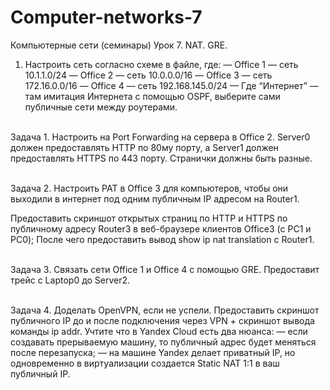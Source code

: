 # Computer-networks-7
Компьютерные сети (семинары) Урок 7. NAT. GRE.

1. Настроить сеть согласно схеме в файле, где:
— Office 1 — cеть 10.1.1.0/24
— Office 2 — cеть 10.0.0.0/16
— Office 3 — cеть 172.16.0.0/16
— Office 4 — cеть 192.168.145.0/24
— Где “Интернет” — там имитация Интернета с помощью OSPF, выберите сами публичные сети между роутерами.<br><br>

Задача 1. Настроить на Port Forwarding на сервера в Office 2. Server0 должен предоставлять HTTP по 80му порту, а Server1 должен предоставлять HTTPS по 443 порту. Странички должны быть разные.<br><br>

Задача 2. Настроить PAT в Office 3 для компьютеров, чтобы они выходили в интернет под одним публичным IP адресом на Router1.<br>

Предоставить скриншот открытых страниц по HTTP и HTTPS по публичному адресу Router3 в веб-браузере клиентов Office3 (с РС1 и РС0);
После чего предоставить вывод show ip nat translation c Router1.<br><br>

Задача 3. Связать сети Office 1 и Office 4 с помощью GRE. Предоставит трейс с Laptop0 до Server2.<br><br>

Задача 4. Доделать OpenVPN, если не успели. Предоставить скриншот публичного IP до и после подключения через VPN + скриншот вывода команды ip addr.
Учтите что в Yandex Cloud есть два нюанса:
— если создавать прерываемую машину, то публичный адрес будет меняться после перезапуска;
— на машине Yandex делает приватный IP, но одновременно в виртуализации создается Static NAT 1:1 в ваш публичный IP.
